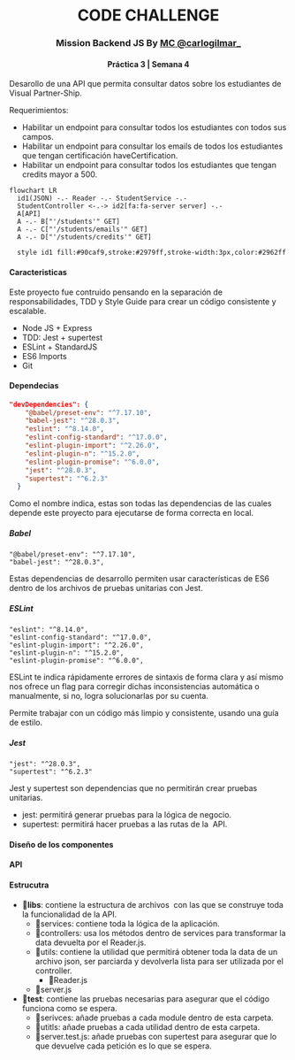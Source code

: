 <h1 align="center">CODE CHALLENGE</h1>
<h3 align="center">Mission Backend JS By <a href="https://www.instagram.com/carlogilmar_/">MC @carlogilmar_</a></h3> 
<h4 align="center">Práctica 3 | Semana 4</h4>


Desarollo de una API que permita consultar datos sobre los estudiantes de Visual Partner-Ship.

Requerimientos:

- Habilitar un endpoint para consultar todos los estudiantes con todos sus campos.
- Habilitar un endpoint para consultar los emails de todos los estudiantes que tengan certificación haveCertification.
- Habilitar un endpoint para consultar todos los estudiantes que tengan credits mayor a 500.

```mermaid
flowchart LR
  id1(JSON) -.- Reader -.- StudentService -.- 
  StudentController <-.-> id2[fa:fa-server server] -.- 
  A[API] 
  A -.- B["'/students'" GET]
  A -.- C["'/students/emails'" GET]
  A -.- D["'/students/credits'" GET]

  style id1 fill:#90caf9,stroke:#2979ff,stroke-width:3px,color:#2962ff
```
#### Caracteristicas
Este proyecto fue contruido pensando  en la separación de responsabilidades, TDD y Style Guide para crear un código consistente y escalable.

- Node JS + Express
- TDD: Jest + supertest
- ESLint + StandardJS
- ES6 Imports
- Git
#### Dependecias

```json
"devDependencies": {
    "@babel/preset-env": "^7.17.10",
    "babel-jest": "^28.0.3",
    "eslint": "^8.14.0",
    "eslint-config-standard": "^17.0.0",
    "eslint-plugin-import": "^2.26.0",
    "eslint-plugin-n": "^15.2.0",
    "eslint-plugin-promise": "^6.0.0",
    "jest": "^28.0.3",
    "supertest": "^6.2.3"
  }
```
Como el nombre indica, estas son todas las dependencias de las cuales depende este proyecto para ejecutarse de forma correcta en local.

##### Babel 
    "@babel/preset-env": "^7.17.10",
    "babel-jest": "^28.0.3",
  
Estas dependencias de desarrollo permiten usar características de ES6 dentro de los archivos de pruebas unitarias con Jest.

##### ESLint

    "eslint": "^8.14.0",
    "eslint-config-standard": "^17.0.0",
    "eslint-plugin-import": "^2.26.0",
    "eslint-plugin-n": "^15.2.0",
    "eslint-plugin-promise": "^6.0.0",

ESLint te indica rápidamente errores de sintaxis de forma clara y así mismo nos ofrece un flag para corregir dichas inconsistencias  automática o manualmente, si no, logra solucionarlas por su cuenta.

Permite trabajar con un código más limpio y consistente, usando una guía de estilo.

##### Jest

    "jest": "^28.0.3",
    "supertest": "^6.2.3"

Jest y supertest son dependencias que no permitirán crear pruebas unitarias.
- jest: permitirá generar pruebas para la lógica de negocio.
- supertest: permitirá hacer pruebas a las rutas de la  API.

#### Diseño de los componentes
#### API

#### Estrucutra

- **📂libs**: contiene la estructura de archivos  con las que se construye toda la funcionalidad de la API.
  - 📂services: contiene toda la lógica de la aplicación.
  - 📂controllers: usa los métodos dentro de services para transformar la data devuelta por el Reader.js.
  - 📂utils: contiene la utilidad que permitirá obtener toda la data de un archivo json, ser parciarda y devolverla lista para ser utilizada por el controller. 
    - 📄Reader.js
  - 📄server.js
- **📂test**: contiene las pruebas necesarias para asegurar que el código funciona como se espera.
  - 📂serivces: añade pruebas a cada module dentro de esta carpeta. 
  - 📂utitls: añade pruebas a cada utilidad dentro de esta carpeta. 
  - 📄server.test.js: añade pruebas con supertest para asegurar que lo que devuelve cada petición es lo que se espera.
